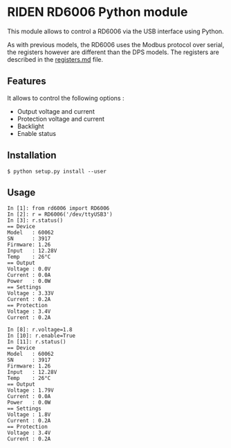 # RIDEN RD6006 Python module

This module allows to control a RD6006 via the USB interface using Python.

As with previous models, the RD6006 uses the Modbus protocol over serial, the
registers however are different than the DPS models. The registers are described
in the [registers.md](registers.md) file.

## Features

It allows to control the following options :
 * Output voltage and current
 * Protection voltage and current
 * Backlight
 * Enable status

## Installation
```
$ python setup.py install --user
```

## Usage

```
In [1]: from rd6006 import RD6006
In [2]: r = RD6006('/dev/ttyUSB3')                                                                         
In [3]: r.status()                                                                                                
== Device
Model   : 60062
SN      : 3917
Firmware: 1.26
Input   : 12.28V
Temp    : 26°C
== Output
Voltage : 0.0V
Current : 0.0A
Power   : 0.0W
== Settings
Voltage : 3.33V
Current : 0.2A
== Protection
Voltage : 3.4V
Current : 0.2A

In [8]: r.voltage=1.8                                                                                             
In [10]: r.enable=True                                                                                            
In [11]: r.status()                                                                                               
== Device
Model   : 60062
SN      : 3917
Firmware: 1.26
Input   : 12.28V
Temp    : 26°C
== Output
Voltage : 1.79V
Current : 0.0A
Power   : 0.0W
== Settings
Voltage : 1.8V
Current : 0.2A
== Protection
Voltage : 3.4V
Current : 0.2A
```
